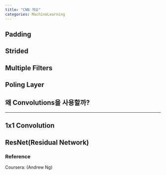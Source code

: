 ```yaml
---
title: "CNN 개요"
categories: MachineLearning
---
```


## Padding

## Strided

## Multiple Filters

## Poling Layer

## 왜 Convolutions을 사용할까?

--------------------------------

## 1x1 Convolution

## ResNet(Residual Network)


### Reference
Coursera:  (Andrew Ng)